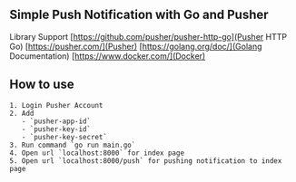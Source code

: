 ## Simple Push Notification with Go and Pusher

Library Support 
[https://github.com/pusher/pusher-http-go](Pusher HTTP Go)
[https://pusher.com/](Pusher)
[https://golang.org/doc/](Golang Documentation)
[https://www.docker.com/](Docker)

## How to use
    1. Login Pusher Account
    2. Add 
       - `pusher-app-id`
       - `pusher-key-id`
       - `pusher-key-secret`
    3. Run command `go run main.go`
    4. Open url `localhost:8000` for index page
    5. Open url `localhost:8000/push` for pushing notification to index page
    